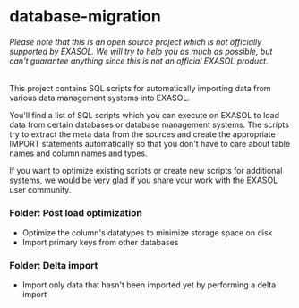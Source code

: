 # database-migration

###### Please note that this is an open source project which is *not officially supported* by EXASOL. We will try to help you as much as possible, but can't guarantee anything since this is not an official EXASOL product.

This project contains SQL scripts for automatically importing data from various data management systems into EXASOL. 

You'll find a list of SQL scripts which you can execute on EXASOL to load data from certain databases or 
database management systems. The scripts try to extract the meta data from the sources and create the 
appropriate IMPORT statements automatically so that you don't have to care about table names and column 
names and types. 

If you want to optimize existing scripts or create new scripts for additional systems, we would be very 
glad if you share your work with the EXASOL user community.


### Folder: Post load optimization
- Optimize the column's datatypes to minimize storage space on disk
- Import primary keys from other databases


### Folder: Delta import
- Import only data that hasn't been imported yet by performing a delta import
